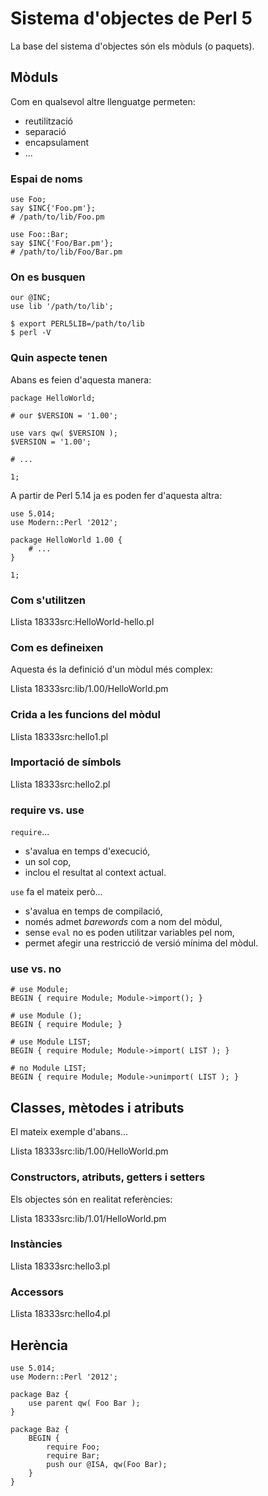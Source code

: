 # Sistema d'objectes de Perl 5 #

La base del sistema d'objectes són els mòduls (o paquets).

## Mòduls ##

Com en qualsevol altre llenguatge permeten:

*   reutilització
*   separació
*   encapsulament
*   ...

### Espai de noms ###

    use Foo;
    say $INC{'Foo.pm'};
    # /path/to/lib/Foo.pm

    use Foo::Bar;
    say $INC{'Foo/Bar.pm'};
    # /path/to/lib/Foo/Bar.pm

### On es busquen ###

    our @INC;
    use lib '/path/to/lib';

    $ export PERL5LIB=/path/to/lib
    $ perl -V

### Quin aspecte tenen ###

Abans es feien d'aquesta manera:

    package HelloWorld;

    # our $VERSION = '1.00';

    use vars qw( $VERSION );
    $VERSION = '1.00';

    # ...

    1;

A partir de Perl 5.14 ja es poden fer d'aquesta altra:

    use 5.014;
    use Modern::Perl '2012';

    package HelloWorld 1.00 {
        # ...
    }

    1;

### Com s'utilitzen ###

Llista 18333src:HelloWorld-hello.pl

### Com es defineixen ###

Aquesta és la definició d'un mòdul més complex:

Llista 18333src:lib/1.00/HelloWorld.pm

### Crida a les funcions del mòdul ###

Llista 18333src:hello1.pl

### Importació de símbols ###

Llista 18333src:hello2.pl

### require vs. use ###

`require`...

*   s'avalua en temps d'execució,
*   un sol cop,
*   inclou el resultat al context actual.

`use` fa el mateix però...

*   s'avalua en temps de compilació,
*   només admet _barewords_ com a nom del mòdul,
*   sense `eval` no es poden utilitzar variables pel nom,
*   permet afegir una restricció de versió mínima del mòdul.

### use vs. no ###

    # use Module;
    BEGIN { require Module; Module->import(); }

    # use Module ();
    BEGIN { require Module; }

    # use Module LIST;
    BEGIN { require Module; Module->import( LIST ); }

    # no Module LIST;
    BEGIN { require Module; Module->unimport( LIST ); }

## Classes, mètodes i atributs ##

El mateix exemple d'abans...

Llista 18333src:lib/1.00/HelloWorld.pm

### Constructors, atributs, getters i setters ###

Els objectes són en realitat referències:

Llista 18333src:lib/1.01/HelloWorld.pm

### Instàncies ###

Llista 18333src:hello3.pl

### Accessors ###

Llista 18333src:hello4.pl

## Herència ##

    use 5.014;
    use Modern::Perl '2012';

    package Baz {
    	use parent qw( Foo Bar );
    }

    package Baz {
    	BEGIN {
        	require Foo;
        	require Bar;
        	push our @ISA, qw(Foo Bar);
    	}
    }

